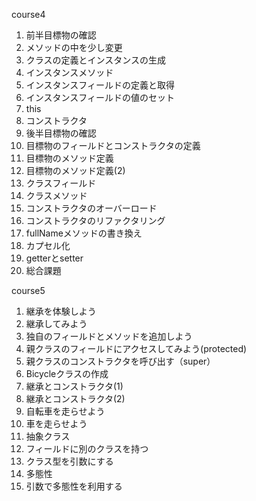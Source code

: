 course4
1. 前半目標物の確認
2. メソッドの中を少し変更
3. クラスの定義とインスタンスの生成
4. インスタンスメソッド
5. インスタンスフィールドの定義と取得
6. インスタンスフィールドの値のセット
7. this
8. コンストラクタ
9. 後半目標物の確認
10. 目標物のフィールドとコンストラクタの定義
11. 目標物のメソッド定義
12. 目標物のメソッド定義(2)
13. クラスフィールド
14. クラスメソッド
15. コンストラクタのオーバーロード
16. コンストラクタのリファクタリング
17. fullNameメソッドの書き換え
18. カプセル化
19. getterとsetter
20. 総合課題

course5
1. 継承を体験しよう
2. 継承してみよう
3. 独自のフィールドとメソッドを追加しよう
4. 親クラスのフィールドにアクセスしてみよう(protected)
5. 親クラスのコンストラクタを呼び出す（super）
6. Bicycleクラスの作成
7. 継承とコンストラクタ(1)
8. 継承とコンストラクタ(2)
9. 自転車を走らせよう
10. 車を走らせよう
11. 抽象クラス
12. フィールドに別のクラスを持つ
13. クラス型を引数にする
14. 多態性
15. 引数で多態性を利用する
